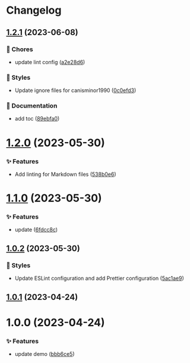 <a name="readme-top"></a>

# Changelog

## [1.2.1](https://github.com/canisminor1990/canisminor-template/compare/v1.2.0...v1.2.1) (2023-06-08)

### 🎫 Chores

- update lint config ([a2e28d6](https://github.com/canisminor1990/canisminor-template/commit/a2e28d6))

### 💄 Styles

- Update ignore files for canisminor1990 ([0c0efd3](https://github.com/canisminor1990/canisminor-template/commit/0c0efd3))

### 📝 Documentation

- add toc ([89ebfa0](https://github.com/canisminor1990/canisminor-template/commit/89ebfa0))

# [1.2.0](https://github.com/canisminor1990/canisminor-template/compare/v1.1.0...v1.2.0) (2023-05-30)

### ✨ Features

- Add linting for Markdown files ([538b0e6](https://github.com/canisminor1990/canisminor-template/commit/538b0e6))

# [1.1.0](https://github.com/canisminor1990/canisminor-template/compare/v1.0.2...v1.1.0) (2023-05-30)

### ✨ Features

- update ([6fdcc8c](https://github.com/canisminor1990/canisminor-template/commit/6fdcc8c))

## [1.0.2](https://github.com/canisminor1990/canisminor-template/compare/v1.0.1...v1.0.2) (2023-05-30)

### 💄 Styles

- Update ESLint configuration and add Prettier configuration ([5ac1ae9](https://github.com/canisminor1990/canisminor-template/commit/5ac1ae9))

## [1.0.1](https://github.com/canisminor1990/canisminor-template/compare/v1.0.0...v1.0.1) (2023-04-24)

# 1.0.0 (2023-04-24)

### ✨ Features

- update demo ([bbb6ce5](https://github.com/canisminor1990/canisminor-template/commit/bbb6ce5))
